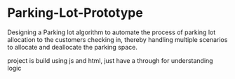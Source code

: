 # Parking-Lot-Prototype
Designing a Parking lot algorithm to automate the process of parking lot allocation to the customers checking in, thereby handling multiple scenarios to allocate and deallocate the parking space.

project is build using js and html, just have a through for understanding logic
